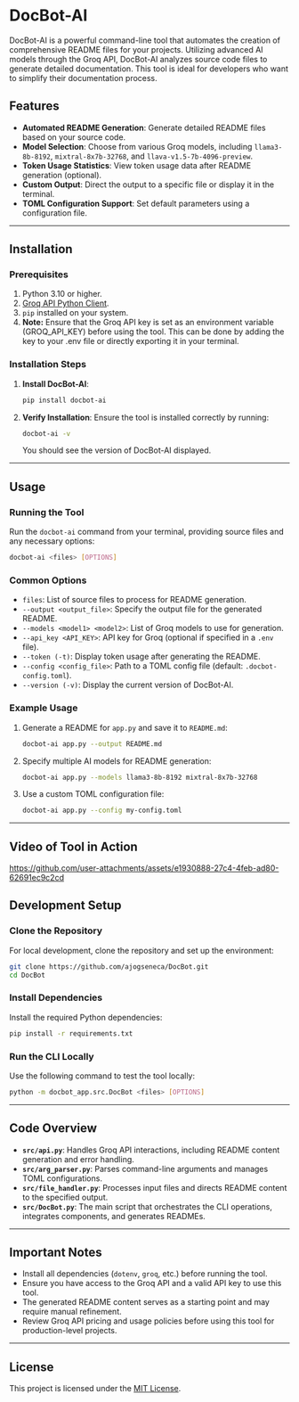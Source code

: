 
# DocBot-AI

DocBot-AI is a powerful command-line tool that automates the creation of comprehensive README files for your projects. Utilizing advanced AI models through the Groq API, DocBot-AI analyzes source code files to generate detailed documentation. This tool is ideal for developers who want to simplify their documentation process.

## Features

- **Automated README Generation**: Generate detailed README files based on your source code.
- **Model Selection**: Choose from various Groq models, including `llama3-8b-8192`, `mixtral-8x7b-32768`, and `llava-v1.5-7b-4096-preview`.
- **Token Usage Statistics**: View token usage data after README generation (optional).
- **Custom Output**: Direct the output to a specific file or display it in the terminal.
- **TOML Configuration Support**: Set default parameters using a configuration file.

---

## Installation

### Prerequisites

1. Python 3.10 or higher.
2. [Groq API Python Client](https://pypi.org/project/groq/).
3. `pip` installed on your system.
4. **Note:** Ensure that the Groq API key is set as an environment variable (GROQ_API_KEY) before using the tool. This can be done by adding the key to your .env file or directly exporting it in your terminal.

### Installation Steps

1. **Install DocBot-AI**:
   ```bash
   pip install docbot-ai
   ```

2. **Verify Installation**:
   Ensure the tool is installed correctly by running:
   ```bash
   docbot-ai -v
   ```

   You should see the version of DocBot-AI displayed.

---

## Usage

### Running the Tool

Run the `docbot-ai` command from your terminal, providing source files and any necessary options:

```bash
docbot-ai <files> [OPTIONS]
```

### Common Options

- `files`: List of source files to process for README generation.
- `--output <output_file>`: Specify the output file for the generated README.
- `--models <model1> <model2>`: List of Groq models to use for generation.
- `--api_key <API_KEY>`: API key for Groq (optional if specified in a `.env` file).
- `--token (-t)`: Display token usage after generating the README.
- `--config <config_file>`: Path to a TOML config file (default: `.docbot-config.toml`).
- `--version (-v)`: Display the current version of DocBot-AI.

### Example Usage

1. Generate a README for `app.py` and save it to `README.md`:
   ```bash
   docbot-ai app.py --output README.md
   ```

2. Specify multiple AI models for README generation:
   ```bash
   docbot-ai app.py --models llama3-8b-8192 mixtral-8x7b-32768
   ```

3. Use a custom TOML configuration file:
   ```bash
   docbot-ai app.py --config my-config.toml
   ```

---


## Video of Tool in Action


https://github.com/user-attachments/assets/e1930888-27c4-4feb-ad80-62691ec9c2cd


## Development Setup

### Clone the Repository

For local development, clone the repository and set up the environment:

```bash
git clone https://github.com/ajogseneca/DocBot.git
cd DocBot
```

### Install Dependencies

Install the required Python dependencies:

```bash
pip install -r requirements.txt
```

### Run the CLI Locally

Use the following command to test the tool locally:

```bash
python -m docbot_app.src.DocBot <files> [OPTIONS]
```

---

## Code Overview

- **`src/api.py`**: Handles Groq API interactions, including README content generation and error handling.
- **`src/arg_parser.py`**: Parses command-line arguments and manages TOML configurations.
- **`src/file_handler.py`**: Processes input files and directs README content to the specified output.
- **`src/DocBot.py`**: The main script that orchestrates the CLI operations, integrates components, and generates READMEs.

---

## Important Notes

- Install all dependencies (`dotenv`, `groq`, etc.) before running the tool.
- Ensure you have access to the Groq API and a valid API key to use this tool.
- The generated README content serves as a starting point and may require manual refinement.
- Review Groq API pricing and usage policies before using this tool for production-level projects.

---

## License

This project is licensed under the [MIT License](https://opensource.org/licenses/MIT).
